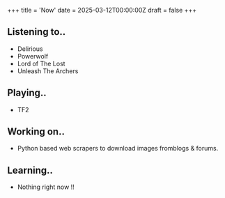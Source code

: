 +++
title = 'Now'
date = 2025-03-12T00:00:00Z
draft = false
+++
  
## Listening to..
+ Delirious
+ Powerwolf
+ Lord of The Lost
+ Unleash The Archers

## Playing..
+ TF2

## Working on..
+ Python based web scrapers to download images fromblogs & forums.

## Learning..
+ Nothing right now !!